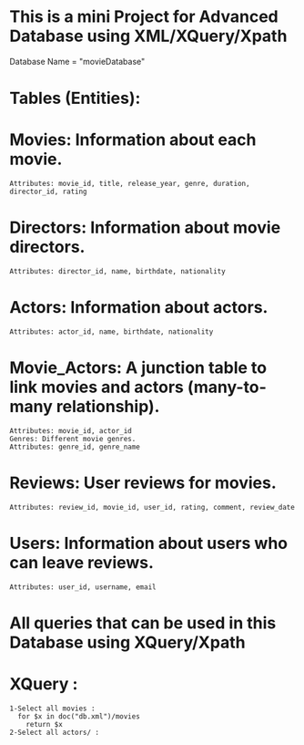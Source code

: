 # This is a mini Project for Advanced Database using XML/XQuery/Xpath

Database Name = "movieDatabase"

# Tables (Entities):

# Movies: Information about each movie.

    Attributes: movie_id, title, release_year, genre, duration, director_id, rating

# Directors: Information about movie directors.

    Attributes: director_id, name, birthdate, nationality

# Actors: Information about actors.

    Attributes: actor_id, name, birthdate, nationality

# Movie_Actors: A junction table to link movies and actors (many-to-many relationship).

    Attributes: movie_id, actor_id
    Genres: Different movie genres.
    Attributes: genre_id, genre_name

# Reviews: User reviews for movies.

    Attributes: review_id, movie_id, user_id, rating, comment, review_date

# Users: Information about users who can leave reviews.

    Attributes: user_id, username, email

# All queries that can be used in this Database using XQuery/Xpath

# XQuery :

    1-Select all movies :
      for $x in doc("db.xml")/movies
        return $x
    2-Select all actors/ :
